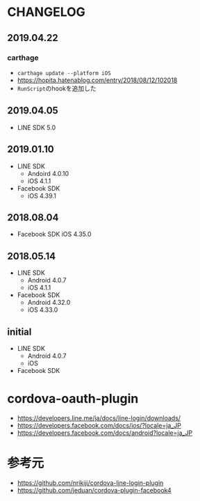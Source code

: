 # CHANGELOG

## 2019.04.22

### carthage

- `carthage update --platform iOS`
- https://hopita.hatenablog.com/entry/2018/08/12/102018
- `RunScript`のhookを追加した

## 2019.04.05

- LINE SDK 5.0

## 2019.01.10

- LINE SDK
  - Andoird 4.0.10
  - iOS 4.1.1
- Facebook SDK
  - iOS 4.39.1

## 2018.08.04

- Facebook SDK iOS 4.35.0

## 2018.05.14

- LINE SDK
  - Android 4.0.7
  - iOS     4.1.1
- Facebook SDK
  - Android 4.32.0
  - iOS     4.33.0

## initial

- LINE SDK 
  - Android 4.0.7
  - iOS 
- Facebook SDK


# cordova-oauth-plugin

- https://developers.line.me/ja/docs/line-login/downloads/
- https://developers.facebook.com/docs/ios/?locale=ja_JP
- https://developers.facebook.com/docs/android?locale=ja_JP

# 参考元

- https://github.com/nrikiji/cordova-line-login-plugin
- https://github.com/jeduan/cordova-plugin-facebook4
